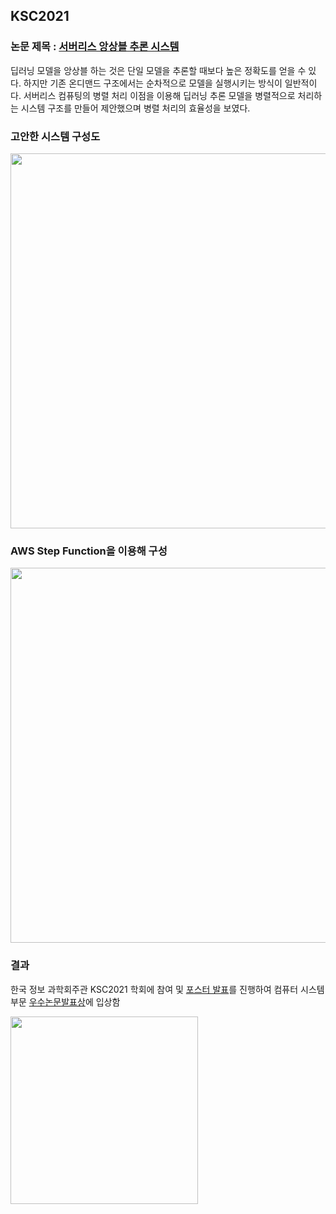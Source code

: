 ## KSC2021
### 논문 제목 : [서버리스 앙상블 추론 시스템](http://www.riss.or.kr/search/detail/DetailView.do?p_mat_type=1a0202e37d52c72d&control_no=77bd8480298a674ad18150b21a227875&keyword=)
딥러닝 모델을 앙상블 하는 것은 단일 모델을 추론할 때보다 높은 정확도를 얻을 수 있다. 하지만 기존 온디맨드 구조에서는 순차적으로 모델을 실행시키는 방식이 일반적이다.
서버리스 컴퓨팅의 병렬 처리 이점을 이용해 딥러닝 추론 모델을 병렬적으로 처리하는 시스템 구조를 만들어 제안했으며 병렬 처리의 효율성을 보였다.

### 고안한 시스템 구성도
<img src='assets/structure.png' width="600" />

### AWS Step Function을 이용해 구성
<img src='assets/stepfunction.png' width="600" />

### 결과
한국 정보 과학회주관 KSC2021 학회에 참여 및 [포스터 발표](https://github.com/workdd/lambda-ensemble-system/blob/main/assets/%E1%84%89%E1%85%A5%E1%84%87%E1%85%A5%E1%84%85%E1%85%B5%E1%84%89%E1%85%B3%20%E1%84%8B%E1%85%A1%E1%86%BC%E1%84%89%E1%85%A1%E1%86%BC%E1%84%87%E1%85%B3%E1%86%AF%20%E1%84%8E%E1%85%AE%E1%84%85%E1%85%A9%E1%86%AB%20%E1%84%89%E1%85%B5%E1%84%89%E1%85%B3%E1%84%90%E1%85%A6%E1%86%B7%20%E1%84%91%E1%85%A9%E1%84%89%E1%85%B3%E1%84%90%E1%85%A5.pdf)를 진행하여 컴퓨터 시스템 부문 [우수논문발표상](http://www.kiise.or.kr/academy/board/academyNewsView.fa?MENU_ID=080100&sch_add_bd=%ED%95%99%ED%9A%8C%EC%86%8C%EC%8B%9D&NUM=2260)에 입상함

<img src='https://user-images.githubusercontent.com/28581495/218097695-b629a171-b707-4876-aa87-9439dd6b23d3.png' width="300" />
